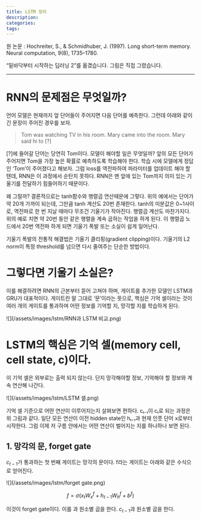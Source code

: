 ```yaml
---
title: LSTM 정리
description:
categories:
tags:
---
```



원 논문 : Hochreiter, S., & Schmidhuber, J. (1997). Long short-term memory. Neural computation, 9(8), 1735–1780.

“밑바닥부터 시작하는 딥러닝 2”를 옮겼습니다. 그림은 직접 그렸습니다.


---

# RNN의 문제점은 무엇일까?
언어 모델은 현재까지 앞 단어들이 주어지면 다음 단어를 예측한다. 그런데 아래와 같이 긴 문장이 주어진 경우를 보자.

> Tom was watching TV in his room. Mary came into the room. Mary said hi to [?]

[?]에 들어갈 단어는 당연히 Tom이다. 모델이 해야할 일은 무엇일까? 앞의 모든 단어가 주어지면 Tom을 가장 높은 확률로 예측하도록 학습해야 한다. 학습 시에 모델에게 정답인 ‘Tom’이 주어졌다고 해보자. 그럼 loss를 역전파하여 파라미터를 업데이트 해야 할텐데, RNN은 이 과정에서 순탄치 못하다. RNN은 맨 앞에 있는 Tom까지 의미 있는 기울기를 전달하기 힘들어하기 때문이다.

왜 그럴까? 결론적으로는 tanh함수와 행렬곱 연산때문에 그렇다. 위의 예에서는 단어가 약 20개 가까이 되는데, 그만큼 tanh 계산도 20번 존재한다. tanh의 미분값은 0~1사이로, 역전파로 한 번 지날 때마다 무조건 기울기가 작아진다. 행렬곱 계산도 마찬가지다. 위의 예로 치면 약 20번 동안 같은 행렬을 계속 곱하는 작업을 하게 된다. 이 행렬곱 노드에서 20번 역전파 하게 되면 기울기 폭발 또는 소실이 쉽게 일어난다.

기울기 폭발의 전통적 해결법은 기울기 클리핑(gradient clipping)이다. 기울기의 L2 norm이 특정 threshold를 넘으면 다시 줄여주는 단순한 방법이다.

# 그렇다면 기울기 소실은?

이를 해결하려면 RNN의 근본부터 뜯어 고쳐야 하며, 게이트를 추가한 모델인 LSTM과 GRU가 대표적이다. 게이트란 말 그대로 ‘문’이라는 뜻으로, 핵심은 기억 셀이라는 것이 여러 개의 게이트를 통과하며 어떤 정보를 기억할 지, 망각할 지를 학습하게 된다.

![](/assets/images/lstm/RNN과 LSTM 비교.png)

# LSTM의 핵심은 기억 셀(memory cell, cell state, c)이다.

이 기억 셀은 외부로는 출력 되지 않는다. 단지 망각해야할 정보, 기억해야 할 정보와 계속 연산해 나간다.

![](/assets/images/lstm/LSTM 셀.png)

기억 셀 기준으로 어떤 연산이 이루어지는지 살펴보면 편하다. cₜ₋₁이 cₜ로 되는 과정은 위 그림과 같다. 일단 모든 연산이 이전 hidden state인 hₜ₋₁과 현재 인풋 단어 x로부터 시작한다. 그럼 이제 저 구름 안에서는 어떤 연산이 벌어지는 지를 하나하나 보면 된다.

## 1. 망각의 문, forget gate

$c_{t-1}$가 통과하는 첫 번째 게이트는 망각의 문이다. f라는 게이트는 아래와 같은 수식으로 얻어진다.

![](/assets/images/lstm/forget gate.png)

$$f=\sigma(x_tW_x^f + h_{t-1}W_h^f + b^f)$$

이것이 forget gate이다. 이를 과 원소별 곱을 한다. $c_{t-1}$과 원소별 곱을 한다.